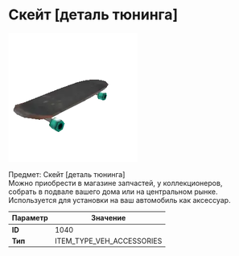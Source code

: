 # Скейт [деталь тюнинга]

![Item Image](../img/1040.webp?raw=true)

Предмет: Скейт [деталь тюнинга]<br>Можно приобрести в магазине запчастей, у коллекционеров,<br>собрать в подвале вашего дома или на центральном рынке.<br>Используется для установки на ваш автомобиль как аксессуар.


| Параметр | Значение |
|----------|----------|
| **ID** | 1040 |
| **Тип** | ITEM_TYPE_VEH_ACCESSORIES |

